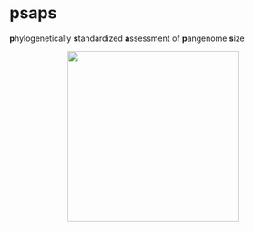 # psaps
**p**hylogenetically **s**tandardized **a**ssessment of  **p**angenome **s**ize 

<p align="center">
<img src="https://github.com/user-attachments/assets/0b19bb5d-e86c-41f4-82b5-e98672081d2f" width="300">
</p>
